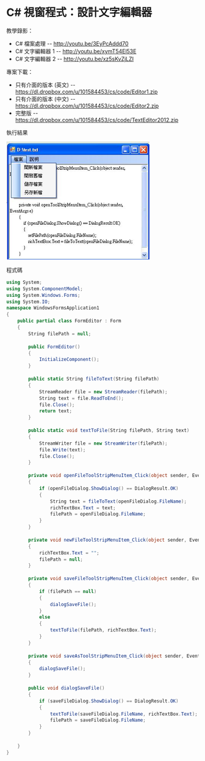 # C# 視窗程式：設計文字編輯器

教學錄影：

* C# 檔案處理 -- <http://youtu.be/3EyPcAddd70>
* C# 文字編輯器 1 -- <http://youtu.be/xymT54El53E>
* C# 文字編輯器 2 -- <http://youtu.be/xz5sKvZjLZI>

專案下載：

* 只有介面的版本 (英文) -- <https://dl.dropbox.com/u/101584453/cs/code/Editor1.zip>
* 只有介面的版本 (中文) -- <https://dl.dropbox.com/u/101584453/cs/code/Editor2.zip>
* 完整版 -- <https://dl.dropbox.com/u/101584453/cs/code/TextEditor2012.zip>

執行結果

![文字編輯器執行畫面](TextEditorRun.jpg)


程式碼

```CS
using System;
using System.ComponentModel;
using System.Windows.Forms;
using System.IO;
namespace WindowsFormsApplication1
{
    public partial class FormEditor : Form
    {
        String filePath = null;

        public FormEditor()
        {
            InitializeComponent();
        }

        public static String fileToText(String filePath)
        {
            StreamReader file = new StreamReader(filePath);
            String text = file.ReadToEnd();
            file.Close();
            return text;
        }

        public static void textToFile(String filePath, String text)
        {
            StreamWriter file = new StreamWriter(filePath);
            file.Write(text);
            file.Close();
        }

        private void openFileToolStripMenuItem_Click(object sender, EventArgs e)
        {
            if (openFileDialog.ShowDialog() == DialogResult.OK)
            {
                String text = fileToText(openFileDialog.FileName);
                richTextBox.Text = text;
                filePath = openFileDialog.FileName;
            }
        }

        private void newFileToolStripMenuItem_Click(object sender, EventArgs e)
        {
            richTextBox.Text = "";
            filePath = null;
        }

        private void saveFileToolStripMenuItem_Click(object sender, EventArgs e)
        {
            if (filePath == null)
            {
                dialogSaveFile();
            }
            else
            {
                textToFile(filePath, richTextBox.Text);
            }
        }

        private void saveAsToolStripMenuItem_Click(object sender, EventArgs e)
        {
            dialogSaveFile();
        }

        public void dialogSaveFile()
        {
            if (saveFileDialog.ShowDialog() == DialogResult.OK)
            {
                textToFile(saveFileDialog.FileName, richTextBox.Text);
                filePath = saveFileDialog.FileName;
            }
        }

    }
}
```

